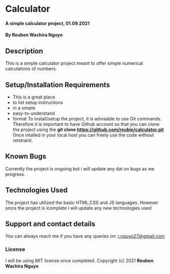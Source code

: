 # Calculator
#### A simple calculator project, 01.09.2021
#### By Reuben Wachira Nguyo
## Description
This is a simple calculator project meant to offer simple numerical calculations of numbers.
## Setup/Installation Requirements
* This is a great place
* to list setup instructions
* in a simple
* easy-to-understand
* format
To install/setup the project, it is advisable to use Git commands. Therefore it is important to have Github account so that you can clone the project using the **git clone https://github.com/reubie/calculator.git** Once intalled in your local host you can freely use the code without retstraint.
## Known Bugs
Currently the project is ongoing but i will update any dat on bugs as we progress.
## Technologies Used
The project has utilized the basic HTML,CSS and JS languages. However since the project is icomplete i will update any new technologies used
## Support and contact details
You can always reach me if you have any queries on: r.nguyo27@gmail.com
### License
I will be using MIT license once completed.
Copyright (c) 2021 **Reuben Wachira Nguyo**